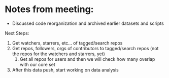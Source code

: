 # Notes from meeting:

- Discussed code reorganization and archived earlier datasets and scripts

Next Steps:

1. Get watchers, starrers, etc... of tagged/search repos
2. Get repos, followers, orgs of contributors to tagged/search repos (not the repos for the watchers and starrers, yet)
   1. Get all repos for users and then we will check how many overlap with our core set
3. After this data push, start working on data analysis
